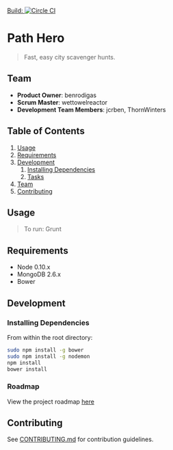 [Build: ](https://circleci.com/gh/PathHero/PathHero/tree/master)[![Circle CI](https://circleci.com/gh/PathHero/PathHero/tree/master.svg?style=svg)](https://circleci.com/gh/PathHero/PathHero/tree/master)
# Path Hero

> Fast, easy city scavenger hunts.

## Team

  - __Product Owner__: benrodigas
  - __Scrum Master__: wettowelreactor
  - __Development Team Members__: jcrben, ThornWinters

## Table of Contents

1. [Usage](#Usage)
1. [Requirements](#requirements)
1. [Development](#development)
    1. [Installing Dependencies](#installing-dependencies)
    1. [Tasks](#tasks)
1. [Team](#team)
1. [Contributing](#contributing)

## Usage

> To run: Grunt

## Requirements

- Node 0.10.x
- MongoDB 2.6.x
- Bower

## Development

### Installing Dependencies

From within the root directory:

```sh
sudo npm install -g bower
sudo npm install -g nodemon
npm install
bower install
```

### Roadmap

View the project roadmap [here](https://github.com/PathHero/PathHero/issues)


## Contributing

See [CONTRIBUTING.md](CONTRIBUTING.md) for contribution guidelines.
